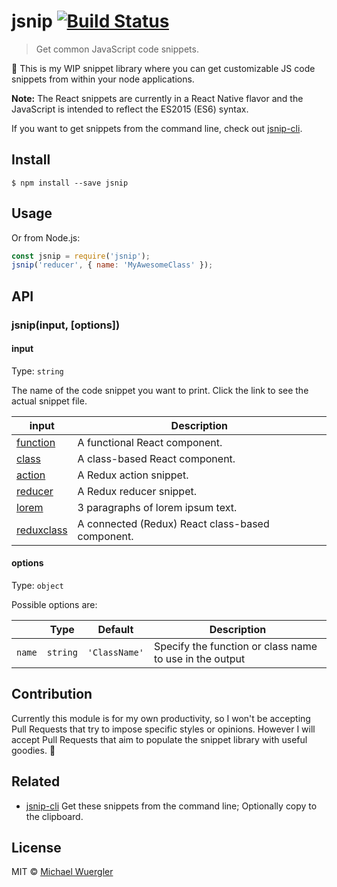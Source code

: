 # jsnip [![Build Status](https://travis-ci.org/radiovisual/jsnip.svg?branch=master)](https://travis-ci.org/radiovisual/jsnip)

> Get common JavaScript code snippets.

:hamburger: This is my WIP snippet library where you can get customizable JS
code snippets from within your node applications.

**Note:** The React snippets are currently in a React Native flavor and the
JavaScript is intended to reflect the ES2015 (ES6) syntax.

If you want to get snippets from the command line, check out [jsnip-cli](https://github.com/radiovisual/jsnip-cli).

## Install

```
$ npm install --save jsnip
```


## Usage

Or from Node.js:

```js
const jsnip = require('jsnip');
jsnip('reducer', { name: 'MyAwesomeClass' });
```

## API

### jsnip(input, [options])

#### input

Type: `string`

The name of the code snippet you want to print. Click the link to see the actual
snippet file.

| input | Description |
| ------| -----------|
| [function](snippets/react-function.js)   | A functional React component. |
| [class](snippets/react-class.js)         | A class-based React component. |
| [action](snippets/redux-actions.js)      | A Redux action snippet. |
| [reducer](snippets/redux-reducer.js)     | A Redux reducer snippet. |
| [lorem](snippets/lorem.txt)              | 3 paragraphs of lorem ipsum text. |
| [reduxclass](snippets/redux-class.js)              | A connected (Redux) React class-based component. |

#### options

Type: `object`  

Possible options are:

|  | Type | Default | Description |
| ----- | ----- | ----- | ----- |
| `name`      | `string` | `'ClassName'` | Specify the function or class name to use in the output |


## Contribution

Currently this module is for my own productivity, so I won't be accepting Pull
Requests that try to impose specific styles or opinions. However I will accept Pull
Requests that aim to populate the snippet library with useful goodies. :hamburger:

## Related

- [jsnip-cli](https://github.com/radiovisual/jsnip-cli) Get these snippets from the command line; Optionally copy to the clipboard.

## License

MIT © [Michael Wuergler](http://numetriclabs.com)
